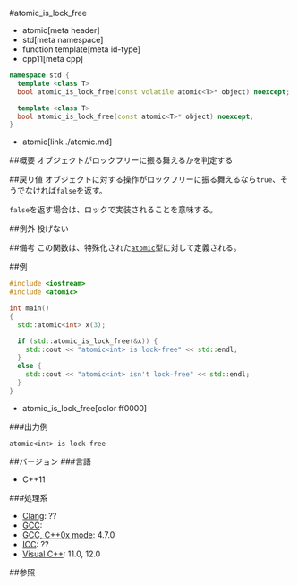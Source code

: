 #atomic_is_lock_free
* atomic[meta header]
* std[meta namespace]
* function template[meta id-type]
* cpp11[meta cpp]

```cpp
namespace std {
  template <class T>
  bool atomic_is_lock_free(const volatile atomic<T>* object) noexcept;

  template <class T>
  bool atomic_is_lock_free(const atomic<T>* object) noexcept;
}
```
* atomic[link ./atomic.md]


##概要
オブジェクトがロックフリーに振る舞えるかを判定する


##戻り値
オブジェクトに対する操作がロックフリーに振る舞えるなら`true`、そうでなければ`false`を返す。

`false`を返す場合は、ロックで実装されることを意味する。

##例外
投げない


##備考
この関数は、特殊化された[`atomic`](./atomic.md)型に対して定義される。


##例

```cpp
#include <iostream>
#include <atomic>

int main()
{
  std::atomic<int> x(3);

  if (std::atomic_is_lock_free(&x)) {
    std::cout << "atomic<int> is lock-free" << std::endl;
  }
  else {
    std::cout << "atomic<int> isn't lock-free" << std::endl;
  }
}
```
* atomic_is_lock_free[color ff0000]

###出力例
```
atomic<int> is lock-free
```


##バージョン
###言語
- C++11


###処理系
- [Clang](/implementation.md#clang): ??
- [GCC](/implementation.md#gcc): 
- [GCC, C++0x mode](/implementation.md#gcc): 4.7.0
- [ICC](/implementation.md#icc): ??
- [Visual C++](/implementation.md#visual_cpp): 11.0, 12.0


##参照


